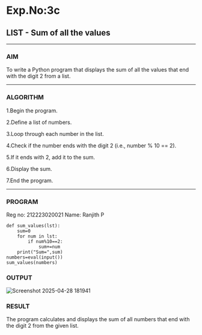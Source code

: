 # Exp.No:3c
## LIST - Sum of all the values

---

### AIM  
To write a Python program that displays the sum of all the values that end with the digit 2 from a list.

---

### ALGORITHM

1.Begin the program.

2.Define a list of numbers.

3.Loop through each number in the list.

4.Check if the number ends with the digit 2 (i.e., number % 10 == 2).

5.If it ends with 2, add it to the sum.

6.Display the sum.

7.End the program.


---

### PROGRAM
Reg no: 212223020021
Name: Ranjith P
```
def sum_values(lst):
    sum=0
    for num in lst:
        if num%10==2:
            sum+=num
    print("Sum=",sum)        
numbers=eval(input())    
sum_values(numbers)
```

### OUTPUT
![Screenshot 2025-04-28 181941](https://github.com/user-attachments/assets/95101f95-3b24-445d-b7bc-59f3e8c95d74)

### RESULT
The program calculates and displays the sum of all numbers that end with the digit 2 from the given list.



